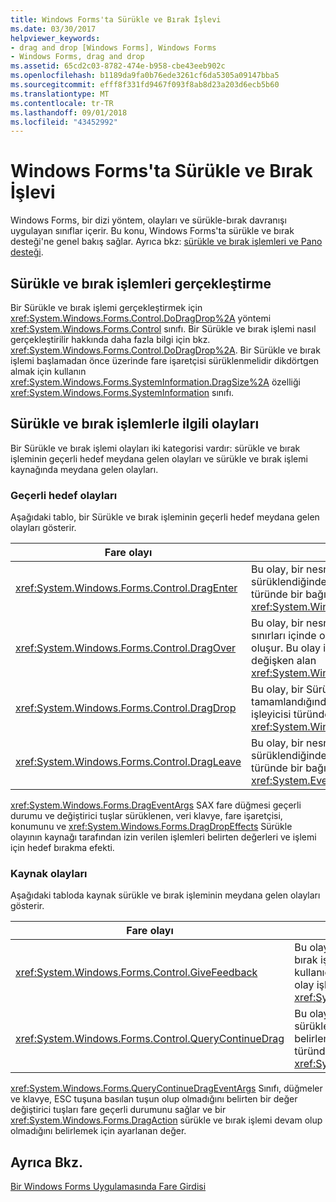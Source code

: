 ```yaml
---
title: Windows Forms'ta Sürükle ve Bırak İşlevi
ms.date: 03/30/2017
helpviewer_keywords:
- drag and drop [Windows Forms], Windows Forms
- Windows Forms, drag and drop
ms.assetid: 65cd2c03-8782-474e-b958-cbe43eeb902c
ms.openlocfilehash: b1189da9fa0b76ede3261cf6da5305a09147bba5
ms.sourcegitcommit: efff8f331fd9467f093f8ab8d23a203d6ecb5b60
ms.translationtype: MT
ms.contentlocale: tr-TR
ms.lasthandoff: 09/01/2018
ms.locfileid: "43452992"
---
```

# <a name="drag-and-drop-functionality-in-windows-forms"></a>Windows Forms'ta Sürükle ve Bırak İşlevi
Windows Forms, bir dizi yöntem, olayları ve sürükle-bırak davranışı uygulayan sınıflar içerir. Bu konu, Windows Forms'ta sürükle ve bırak desteği'ne genel bakış sağlar.  Ayrıca bkz: [sürükle ve bırak işlemleri ve Pano desteği](https://msdn.microsoft.com/library/fe5ebfwe\(v=vs.110\)).  
  
## <a name="performing-drag-and-drop-operations"></a>Sürükle ve bırak işlemleri gerçekleştirme  
 Bir Sürükle ve bırak işlemi gerçekleştirmek için <xref:System.Windows.Forms.Control.DoDragDrop%2A> yöntemi <xref:System.Windows.Forms.Control> sınıfı. Bir Sürükle ve bırak işlemi nasıl gerçekleştirilir hakkında daha fazla bilgi için bkz. <xref:System.Windows.Forms.Control.DoDragDrop%2A>. Bir Sürükle ve bırak işlemi başlamadan önce üzerinde fare işaretçisi sürüklenmelidir dikdörtgen almak için kullanın <xref:System.Windows.Forms.SystemInformation.DragSize%2A> özelliği <xref:System.Windows.Forms.SystemInformation> sınıfı.  
  
## <a name="events-related-to-drag-and-drop-operations"></a>Sürükle ve bırak işlemlerle ilgili olayları  
 Bir Sürükle ve bırak işlemi olayları iki kategorisi vardır: sürükle ve bırak işleminin geçerli hedef meydana gelen olayları ve sürükle ve bırak işlemi kaynağında meydana gelen olayları.  
  
### <a name="events-on-the-current-target"></a>Geçerli hedef olayları  
 Aşağıdaki tablo, bir Sürükle ve bırak işleminin geçerli hedef meydana gelen olayları gösterir.  
  
|Fare olayı|Açıklama|  
|-----------------|-----------------|  
|<xref:System.Windows.Forms.Control.DragEnter>|Bu olay, bir nesne denetimin sınırları içine sürüklendiğinde oluşur. Bu olay işleyicisi türünde bir bağımsız değişken alan <xref:System.Windows.Forms.DragEventArgs>.|  
|<xref:System.Windows.Forms.Control.DragOver>|Bu olay, bir nesne fare işaretçisi denetimin sınırları içinde olsa da sürüklendiğinde oluşur. Bu olay işleyicisi türünde bir bağımsız değişken alan <xref:System.Windows.Forms.DragEventArgs>.|  
|<xref:System.Windows.Forms.Control.DragDrop>|Bu olay, bir Sürükle ve bırak işlemi tamamlandığında gerçekleşir. Bu olay işleyicisi türünde bir bağımsız değişken alan <xref:System.Windows.Forms.DragEventArgs>.|  
|<xref:System.Windows.Forms.Control.DragLeave>|Bu olay, bir nesne denetimin sınırları dışında sürüklendiğinde oluşur. Bu olay işleyicisi türünde bir bağımsız değişken alan <xref:System.EventArgs>.|  
  
 <xref:System.Windows.Forms.DragEventArgs> SAX fare düğmesi geçerli durumu ve değiştirici tuşlar sürüklenen, veri klavye, fare işaretçisi, konumunu ve <xref:System.Windows.Forms.DragDropEffects> Sürükle olayının kaynağı tarafından izin verilen işlemleri belirten değerleri ve işlemi için hedef bırakma efekti.  
  
### <a name="events-on-the-source"></a>Kaynak olayları  
 Aşağıdaki tabloda kaynak sürükle ve bırak işleminin meydana gelen olayları gösterir.  
  
|Fare olayı|Açıklama|  
|-----------------|-----------------|  
|<xref:System.Windows.Forms.Control.GiveFeedback>|Bu olay bir sürükleme işlemi sırasında oluşur. Bu, sürükle ve bırak işlemi oluştuğunu, fare işaretçisini değiştirme gibi kullanıcı görsel bir ipucu vermek için bir fırsat sağlar. Bu olay işleyicisi türünde bir bağımsız değişken alan <xref:System.Windows.Forms.GiveFeedbackEventArgs>.|  
|<xref:System.Windows.Forms.Control.QueryContinueDrag>|Bu olay, bir Sürükle ve bırak işlemi sırasında oluşturulur ve sürükle ve bırak işleminin iptal edilip edilmeyeceğini belirlemek sürükleme kaynağı sağlar. Bu olay işleyicisi türünde bir bağımsız değişken alan <xref:System.Windows.Forms.QueryContinueDragEventArgs>.|  
  
 <xref:System.Windows.Forms.QueryContinueDragEventArgs> Sınıfı, düğmeler ve klavye, ESC tuşuna basılan tuşun olup olmadığını belirten bir değer değiştirici tuşları fare geçerli durumunu sağlar ve bir <xref:System.Windows.Forms.DragAction> sürükle ve bırak işlemi devam olup olmadığını belirlemek için ayarlanan değer.  
  
## <a name="see-also"></a>Ayrıca Bkz.  
 [Bir Windows Forms Uygulamasında Fare Girdisi](../../../docs/framework/winforms/mouse-input-in-a-windows-forms-application.md)
